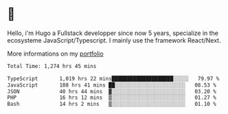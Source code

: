 # 👋 

Hello, i'm Hugo a Fullstack developper since now 5 years, specialize in the ecosysteme JavaScript/Typescript. I mainly use the framework React/Next.

More informations on my [portfolio](https://hcampos.fr)

<!--START_SECTION:waka-->

```txt
Total Time: 1,274 hrs 45 mins

TypeScript       1,019 hrs 22 mins████████████████████░░░░░   79.97 %
JavaScript       108 hrs 41 mins ██░░░░░░░░░░░░░░░░░░░░░░░   08.53 %
JSON             40 hrs 44 mins  ▓░░░░░░░░░░░░░░░░░░░░░░░░   03.20 %
PHP              16 hrs 12 mins  ▒░░░░░░░░░░░░░░░░░░░░░░░░   01.27 %
Bash             14 hrs 2 mins   ▒░░░░░░░░░░░░░░░░░░░░░░░░   01.10 %
```

<!--END_SECTION:waka-->
